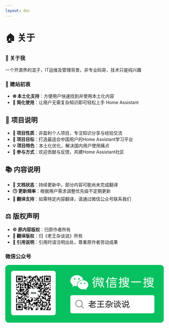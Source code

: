 ```yaml
---
layout: doc
---
```


# 🏠 关于

### 📱 关于我

一个开源界的混子，IT运维及管理背景，非专业码哥，技术只是纯兴趣

### 🎯 建站初衷

- **🌐 本土化支持**：方便用户快速找到并使用本土化内容
- **🚀 简化使用**：让用户无需复杂知识即可轻松上手 Home Assistant


## 🌟 项目说明

- **🎯 项目性质**：非盈利个人项目，专注知识分享与经验交流  
- **🚀 项目目标**：打造最适合中国用户的Home Assistant学习平台  
- **💡 项目特色**：本土化优化，解决国内用户使用痛点  
- **🤝 参与方式**：欢迎贡献与反馈，共建Home Assistant社区  

## 📚 内容说明

- **📖 文档状态**：持续更新中，部分内容可能尚未完成翻译  
- **🕒 更新频率**：根据用户需求调整优先级不定期更新  
- **📝 翻译支持**：如需特定内容翻译，请通过微信公众号联系我们  

## ⚖️ 版权声明

- **©️ 原内容版权**：归原作者所有  
- **📜 翻译版权**：归《老王杂谈说》所有  
- **🔗 引用说明**：引用时请注明出处，尊重原作者劳动成果  

### 微信公众号

![微信公众号二维码](./images/WeChat_QRCode.png)